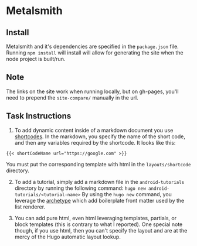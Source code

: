 # Metalsmith

## Install
Metalsmith and it's dependencies are specified in the ```package.json``` file. Running ```npm install``` will install will allow for generating the site when the node project is built/run.

## Note
The links on the site work when running locally, but on gh-pages, you'll need to prepend the ```site-compare/``` manually in the url.

## Task Instructions
1. To add dynamic content inside of a markdown document you use [shortcodes](http://gohugo.io/extras/shortcodes/). In the markdown, you specify the name of the short code, and then any variables required by the shortcode. It looks like this:
```
{{< shortCodeName url="https://google.com" >}}
```
You must put the corresponding template with html in the ```layouts/shortcode``` directory.

2. To add a tutorial, simply add a markdown file in the ```android-tutorials``` directory by running the following command:
```hugo new android-tutorials/<tutorial-name>```
By using the ```hugo new``` command, you leverage the [archetype](http://gohugo.io/content/archetypes/) which add boilerplate front matter used by the list renderer.

3. You can add pure html, even html leveraging templates, partials, or block templates (this is contrary to what I reported). One special note though, if you use html, then you can't specify the layout and are at the mercy of the Hugo automatic layout lookup.
